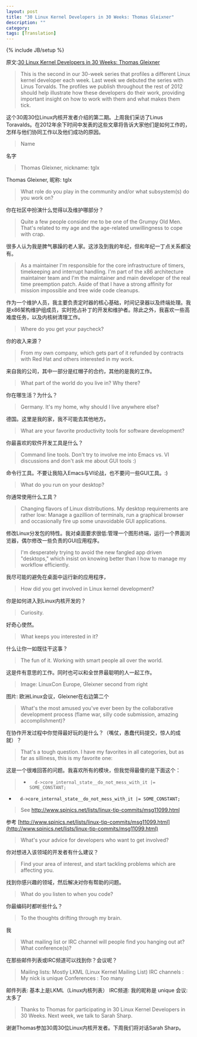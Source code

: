 ```yaml
---
layout: post
title: "30 Linux Kernel Developers in 30 Weeks: Thomas Gleixner"
description: ""
category: 
tags: [Translation]
---
```

{% include JB/setup %}

原文:[30 Linux Kernel Developers in 30 Weeks: Thomas Gleixner](https://www.linux.com/news/special-feature/linux-developers/591039-30-linux-kernel-developers-in-30-weeks-thomas-gleixner)

> This is the second in our 30-week series that profiles a different Linux kernel developer each week. Last week we debuted the series with Linus Torvalds. The profiles we publish throughout the rest of 2012 should help illustrate how these developers do their work, providing important insight on how to work with them and what makes them tick.

这个30周30位Linux内核开发者介绍的第二期。上周我们采访了Linus Toravalds。在2012年余下时间中发表的这些文章将告诉大家他们是如何工作的，怎样与他们协同工作以及他们成功的原因。

> Name

名字

> Thomas Gleixner, nickname: tglx

Thomas Gleixner, 昵称: tglx

> What role do you play in the community and/or what subsystem(s) do you work on?

你在社区中扮演什么觉得以及维护哪部分？

> Quite a few people consider me to be one of the Grumpy Old Men. That's related to my age and the age-related unwillingness to cope with crap.

很多人认为我是脾气暴躁的老人家。这涉及到我的年纪，但和年纪一丁点关系都没有。

> As a maintainer I'm responsible for the core infrastructure of timers, timekeeping and interrupt handling. I'm part of the x86 architecture maintainer team and I'm the maintainer and main developer of the real time preemption patch. Aside of that I have a strong affinity for mission impossible and tree wide code cleanups.

作为一个维护人员，我主要负责定时器的核心基础，时间记录器以及终端处理。我是x86架构维护组成员，实时抢占补丁的开发和维护者。除此之外，我喜欢一些高难度任务，以及内核树清理工作。

> Where do you get your paycheck?

你的收入来源？

> From my own company, which gets part of it refunded by contracts with Red Hat and others interested in my work.

来自我的公司，其中一部分是红帽子的合约，其他的是我的工作。

> What part of the world do you live in? Why there?

你在哪生活？为什么？

> Germany. It's my home, why should I live anywhere else?

德国。这里是我的家，我不可能去其他地方。

> What are your favorite productivity tools for software development?

你最喜欢的软件开发工具是什么？

> Command line tools. Don't try to involve me into Emacs vs. VI discussions and don't ask me about GUI tools :)

命令行工具。不要让我陷入Emacs与VI论战，也不要问一些GUI工具。:)

> What do you run on your desktop?

你通常使用什么工具？

> Changing flavors of Linux distributions. My desktop requirements are rather low: Manage a gazillion of terminals, run a graphical browser and occasionally fire up some unavoidable GUI applications.

修改Linux分发包的特性。我对桌面要求很低:管理一个图形终端，运行一个界面浏览器，偶尔修改一些负责的GUI应用程序。

> I'm desperately trying to avoid the new fangled app driven "desktops," which insist on knowing better than I how to manage my workflow efficiently.

我尽可能的避免在桌面中运行新的应用程序，

> How did you get involved in Linux kernel development?

你是如何进入到Linux内核开发的？

> Curiosity.

好奇心使然。

> What keeps you interested in it?

什么让你一如既往干这事？

> The fun of it. Working with smart people all over the world.

这是件有意思的工作。同时也可以和全世界最聪明的人一起工作。

> Image: LinuxCon Europe, Gleixner second from right

图片:  欧洲Linux会议，Gleixner在右边第二个

> What's the most amused you've ever been by the collaborative development process (flame war, silly code submission, amazing accomplishment)?

在协作开发过程中你觉得最好玩的是什么？（嘴仗，愚蠢代码提交，惊人的成就）？

> That's a tough question. I have my favorites in all categories, but as far as silliness, this is my favorite one:

这是一个很难回答的问题。我喜欢所有的模块，但我觉得最傻的是下面这个：

> +       d->core_internal_state__do_not_mess_with_it |= SOME_CONSTANT;

+       d->core_internal_state__do_not_mess_with_it |= SOME_CONSTANT;

> See http://www.spinics.net/lists/linux-tip-commits/msg11099.html

参考 [http://www.spinics.net/lists/linux-tip-commits/msg11099.html](http://www.spinics.net/lists/linux-tip-commits/msg11099.html)

> What's your advice for developers who want to get involved?

你对想进入该领域的开发者有什么建议？

> Find your area of interest, and start tackling problems which are affecting you.

找到你感兴趣的领域，然后解决对你有帮助的问题。

> What do you listen to when you code?

你最编码时都听些什么？

> To the thoughts drifting through my brain.

我

> What mailing list or IRC channel will people find you hanging out at? What conference(s)?

在那些邮件列表或IRC频道可以找到你？会议呢？

> Mailing lists: Mostly LKML (Linux Kernel Mailing List)
> IRC channels : My nick is unique
> Conferences  : Too many

邮件列表: 基本上是LKML（Linux内核列表）
IRC频道: 我的昵称是 unique
会议: 太多了

> Thanks to Thomas for participating in 30 Linux Kernel Developers in 30 Weeks. Next week, we talk to Sarah Sharp.

谢谢Thomas参加30周30位Linux内核开发者。下周我们将对话Sarah Sharp。

